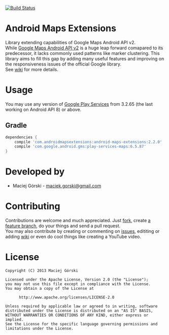 [![Build Status](https://travis-ci.org/mg6maciej/android-maps-extensions.svg?branch=develop)](https://travis-ci.org/mg6maciej/android-maps-extensions)

Android Maps Extensions
=======================

Library extending capabilities of Google Maps Android API v2.  
While [Google Maps Android API v2](https://developers.google.com/maps/documentation/android/)
is a huge leap forward comapared to its predecessor,
it lacks commonly used patterns like marker clustering.
This library aims to fill this gap by adding many useful features
and improving on the responsiveness issues of the official Google library.  
See [wiki](https://github.com/mg6maciej/android-maps-extensions/wiki) for more details.

Usage
=====

You may use any version of [Google Play Services](https://developer.android.com/google/play-services/index.html) from 3.2.65 (the last working on Android API 8) or above.

Gradle
------
```Groovy
dependencies {
    compile 'com.androidmapsextensions:android-maps-extensions:2.2.0'
    compile 'com.google.android.gms:play-services-maps:6.5.87'
}
```

Developed by
============

* Maciej Górski - <maciek.gorski@gmail.com>

Contributing
============

Contributions are welcome and much appreciated.
Just [fork](https://github.com/mg6maciej/android-maps-extensions/fork),
create [a feature branch](http://nvie.com/posts/a-successful-git-branching-model/),
do your things and send a pull request.  
You may also contribute by creating or commenting on
[issues](https://github.com/mg6maciej/android-maps-extensions/issues),
edititing or adding [wiki](https://github.com/mg6maciej/android-maps-extensions/wiki)
or even do cool things like creating a YouTube video.

License
=======

    Copyright (C) 2013 Maciej Górski

    Licensed under the Apache License, Version 2.0 (the "License");
    you may not use this file except in compliance with the License.
    You may obtain a copy of the License at

          http://www.apache.org/licenses/LICENSE-2.0

    Unless required by applicable law or agreed to in writing, software
    distributed under the License is distributed on an "AS IS" BASIS,
    WITHOUT WARRANTIES OR CONDITIONS OF ANY KIND, either express or implied.
    See the License for the specific language governing permissions and
    limitations under the License.
